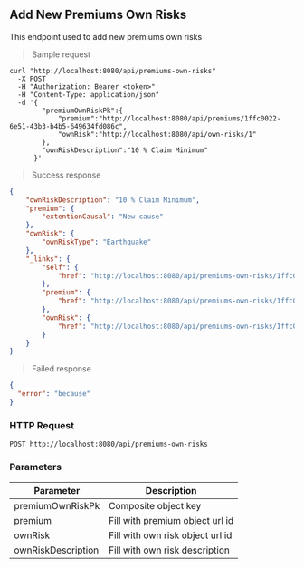 ## Add New Premiums Own Risks

This endpoint used to add new premiums own risks

> Sample request

```shell
curl "http://localhost:8080/api/premiums-own-risks"
  -X POST
  -H "Authorization: Bearer <token>"
  -H "Content-Type: application/json"
  -d '{
        "premiumOwnRiskPk":{
            "premium":"http://localhost:8080/api/premiums/1ffc0022-6e51-43b3-b4b5-649634fd086c",
            "ownRisk":"http://localhost:8080/api/own-risks/1"
        },
        "ownRiskDescription":"10 % Claim Minimum"
      }'
```

> Success response

```json
{
    "ownRiskDescription": "10 % Claim Minimum",
    "premium": {
        "extentionCausal": "New cause"
    },
    "ownRisk": {
        "ownRiskType": "Earthquake"
    },
    "_links": {
        "self": {
            "href": "http://localhost:8080/api/premiums-own-risks/1ffc0022-6e51-43b3-b4b5-649634fd086c@1"
        },
        "premium": {
            "href": "http://localhost:8080/api/premiums-own-risks/1ffc0022-6e51-43b3-b4b5-649634fd086c@1/premium"
        },
        "ownRisk": {
            "href": "http://localhost:8080/api/premiums-own-risks/1ffc0022-6e51-43b3-b4b5-649634fd086c@1/ownRisk"
        }
    }
}
```

> Failed response

```json
{
  "error": "because"
}
```

### HTTP Request

`POST http://localhost:8080/api/premiums-own-risks`

### Parameters

Parameter | Description
--------- | -----------
premiumOwnRiskPk | Composite object key
premium | Fill with premium object url id
ownRisk | Fill with own risk object url id
ownRiskDescription | Fill with own risk description